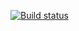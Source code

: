 [![Build status](https://ci.appveyor.com/api/projects/status/n9btnqd3xjcqisxs?svg=true)](https://ci.appveyor.com/project/EfimovSI/aqa-2-3-patterns-task2)